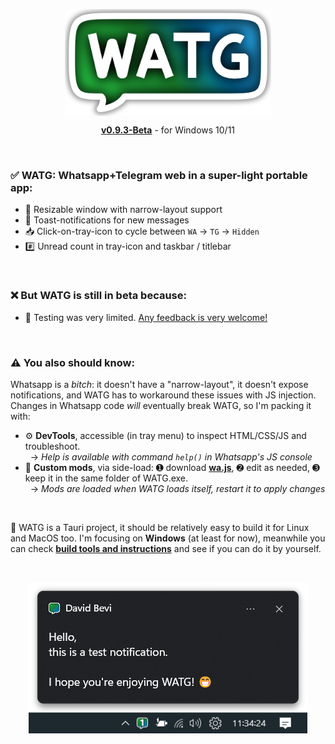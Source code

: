 <p align="center">
  <img src="https://github.com/DavidBevi/WATG/blob/main/demo-pics/watg-title.png" width="330pt" align="center">
  <div align="center"><a href="https://github.com/DavidBevi/WATG/blob/main/executables/WATG-0.9.3-Beta.exe?raw=true"><b>v0.9.3-Beta</b></a> - for Windows 10/11</div>
</p>

<br/>

### ✅ WATG: Whatsapp+Telegram web in a super-light portable app:
- 📏 Resizable window with narrow-layout support
- 🔔 Toast-notifications for new messages
- 📥 Click-on-tray-icon to cycle between `WA` → `TG` → `Hidden`
- #️⃣ Unread count in tray-icon and taskbar / titlebar

<br/>

### ❌ But WATG is still in beta because:
- 🚧 Testing was very limited. [Any feedback is very welcome!](https://github.com/DavidBevi/WATG/issues/new)

<br/>

### ⚠️ You also should know:
Whatsapp is a _bitch_: it doesn't have a "narrow-layout", it doesn't expose notifications, and WATG has to workaround these issues with JS injection. Changes in Whatsapp code _will_ eventually break WATG, so I'm packing it with:
- ⚙️ **DevTools**, accessible (in tray menu) to inspect HTML/CSS/JS and troubleshoot.<br/>&nbsp; → _Help is available with command `help()` in Whatsapp's JS console_
- 🎨 **Custom mods**, via side-load: ➊ download [**wa.js**](https://github.com/DavidBevi/WATG/blob/main/src-tauri/src/scripts/wa.js), ➋ edit as needed, ➌ keep it in the same folder of WATG.exe.<br/>&nbsp; → _Mods are loaded when WATG loads itself, restart it to apply changes_

<br/>

🔧 WATG is a Tauri project, it should be relatively easy to build it for Linux and MacOS too. I'm focusing on **Windows** (at least for now), meanwhile you can check [**build tools and instructions**](https://github.com/DavidBevi/WATG/blob/main/src-tauri) and see if you can do it by yourself.

<br/>

<p align="center">
  <img src="https://github.com/DavidBevi/WATG/blob/main/demo-pics/example-toast.png">
</p>

<br/>
<br/>
